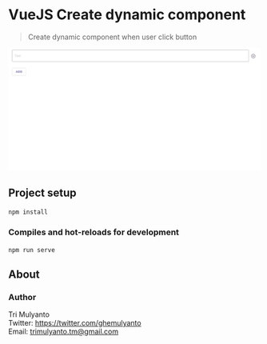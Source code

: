 # VueJS Create dynamic component
> Create dynamic component when user click button  

![vue-input-ui](./public/dynamic_component.gif)

## Project setup
```
npm install
```
### Compiles and hot-reloads for development
```
npm run serve
```
## About
### Author

Tri Mulyanto  
Twitter: https://twitter.com/ghemulyanto    
Email: trimulyanto.tm@gmail.com  

